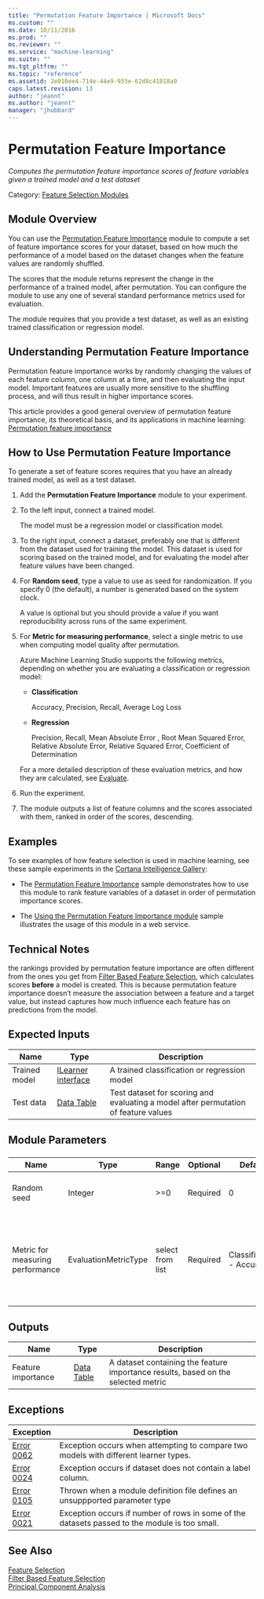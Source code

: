 ```yaml
---
title: "Permutation Feature Importance | Microsoft Docs"
ms.custom: ""
ms.date: 10/11/2016
ms.prod: ""
ms.reviewer: ""
ms.service: "machine-learning"
ms.suite: ""
ms.tgt_pltfrm: ""
ms.topic: "reference"
ms.assetid: 2e010ee4-714e-44e9-933e-62d8c41818a9
caps.latest.revision: 13
author: "jeannt"
ms.author: "jeannt"
manager: "jhubbard"
---
```

# Permutation Feature Importance
*Computes the permutation feature importance scores of feature variables given a trained model and a test dataset*  
  
 Category: [Feature Selection Modules](feature-selection-modules.md)  
  
##  <a name="Remarks"></a> Module Overview  
 You can use the [Permutation Feature Importance](permutation-feature-importance.md) module to compute a set of feature importance scores for your dataset, based on how much the performance of a model based on the dataset changes when the feature values are randomly shuffled.  
  
 The scores that the module returns represent the change in the performance of a trained model, after permutation. You can configure the module to use any one of several standard performance metrics used for evaluation.  
  
 The module requires that you provide a test dataset, as well as an existing trained classification or regression model.  
  
## Understanding Permutation Feature Importance  
 Permutation feature importance works by randomly changing the values of each feature column, one column at a time, and then evaluating the input model. Important features are usually more sensitive to the shuffling process, and will thus result in higher importance scores.  
  
 This article provides a good general overview of permutation feature importance, its theoretical basis, and its applications in machine learning: [Permutation feature importance](http://blogs.technet.com/b/machinelearning/archive/2015/04/14/permutation-feature-importance.aspx)  
  
## How to Use Permutation Feature Importance  
 To generate a set of feature scores requires that you have an already trained model, as well as a test dataset.  
  
1.  Add the **Permutation Feature Importance** module to your experiment.  
  
2.  To the left input, connect a trained model.  
  
     The model must be a regression model or classification model.  
  
3.  To the right input, connect a dataset, preferably one that is different from the dataset used for training the model. This dataset is used for scoring based on the trained model, and for evaluating the model after feature values have been changed.  
  
4.  For **Random seed**, type a value to use as seed for randomization. If you specify 0 (the default), a number is generated based on the system clock.  
  
     A value is optional but you should provide a value if you want reproducibility across runs of the same experiment.  
  
5.  For **Metric for measuring performance**, select a single metric to use when computing model quality after permutation.  
  
     Azure Machine Learning Studio supports the following metrics, depending on whether you are evaluating a classification or regression model:  
  
    -   **Classification**
    
        Accuracy, Precision, Recall, Average Log Loss  
  
    -   **Regression**
    
        Precision, Recall, Mean Absolute Error , Root Mean Squared Error, Relative Absolute Error, Relative Squared Error, Coefficient of Determination  
  
     For a more detailed description of these evaluation metrics, and how they are calculated, see [Evaluate](machine-learning-evaluate.md).  
  
6.  Run the experiment.  
  
7.  The module outputs a list of feature columns and the scores associated with them, ranked in order of the scores, descending.  
  
## Examples  
 To see examples of how feature selection is used in machine learning, see these sample experiments in the [Cortana Intelligence Gallery](https://gallery.cortanaintelligence.com/):  
  
-   The [Permutation Feature Importance](https://gallery.cortanaintelligence.com/Experiment/e2ccb5a5d9dc480489ba8ff0b7eb98ac) sample demonstrates how to use this module to rank feature variables of a dataset in order of permutation importance scores.  
  
-   The [Using the Permutation Feature Importance module](https://gallery.cortanaintelligence.com/Experiment/4802f138edcb4582a877018460edd943) sample illustrates the usage of this module in a web service.  
  
##  <a name="Notes"></a> Technical Notes  
 the rankings provided by permutation feature importance are often different from the ones you get from [Filter Based Feature Selection](filter-based-feature-selection.md), which calculates scores **before** a model is created. This is because permutation feature importance doesn’t measure the association between a feature and a target value, but instead captures how much influence each feature has on predictions from the model.  
  
##  <a name="ExpectedInputs"></a> Expected Inputs  
  
|Name|Type|Description|  
|----------|----------|-----------------|  
|Trained model|[ILearner interface](ilearner-interface.md)|A trained classification or regression model|  
|Test data|[Data Table](data-table.md)|Test dataset for scoring and evaluating a model after permutation of feature values|  
  
##  <a name="parameters"></a> Module Parameters  
  
###  
  
|Name|Type|Range|Optional|Default|Description|  
|----------|----------|-----------|--------------|-------------|-----------------|  
|Random seed|Integer|>=0|Required|0|Random number generator seed value|  
|Metric for measuring performance|EvaluationMetricType|select from list|Required|Classification - Accuracy|Select the metric to use when evaluating the variability of the model after permutations|
  
##  <a name="Outputs"></a> Outputs  
  
|Name|Type|Description|  
|----------|----------|-----------------|  
|Feature importance|[Data Table](data-table.md)|A dataset containing the feature importance results, based on the selected metric|  
  
##  <a name="exceptions"></a> Exceptions  
  
|Exception|Description|  
|---------------|-----------------|  
|[Error 0062](error-0062.md)|Exception occurs when attempting to compare two models with different learner types.|  
|[Error 0024](error-0024.md)|Exception occurs if dataset does not contain a label column.|  
|[Error 0105](error-0105.md)|Thrown when a module definition file defines an unsuppported parameter type|  
|[Error 0021](error-0021.md)|Exception occurs if number of rows in some of the datasets passed to the module is too small.|  
  
## See Also  
 [Feature Selection](feature-selection-modules.md)   
 [Filter Based Feature Selection](filter-based-feature-selection.md)   
 [Principal Component Analysis](principal-component-analysis.md)